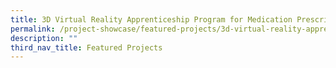```yaml
---
title: 3D Virtual Reality Apprenticeship Program for Medication Prescriptions
permalink: /project-showcase/featured-projects/3d-virtual-reality-apprenticeship-program-for-medication/
description: ""
third_nav_title: Featured Projects
---
```

